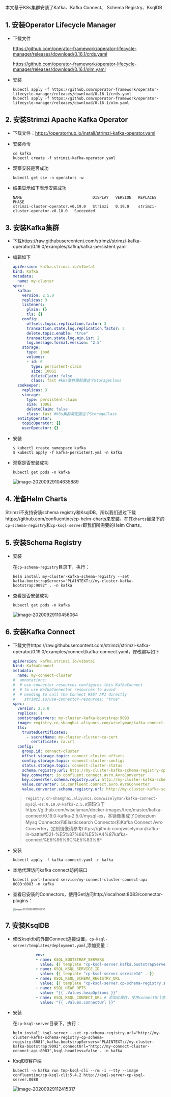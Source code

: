 本文基于K8s集群安装了Kafka、Kafka Connect、 Schema Registry、KsqlDB

## 1. 安装Operator Lifecycle Manager

- 下载文件

  https://github.com/operator-framework/operator-lifecycle-manager/releases/download/0.16.1/crds.yaml

  https://github.com/operator-framework/operator-lifecycle-manager/releases/download/0.16.1/olm.yaml

- 安装

  ```shell
  kubectl apply -f https://github.com/operator-framework/operator-lifecycle-manager/releases/download/0.16.1/crds.yaml
  kubectl apply -f https://github.com/operator-framework/operator-lifecycle-manager/releases/download/0.16.1/olm.yaml
  ```

## 2. 安装Strimzi Apache Kafka Operator

- 下载文件：https://operatorhub.io/install/strimzi-kafka-operator.yaml

- 安装命令

  ```shell
  cd kafka
  kubectl create -f strimzi-kafka-operator.yaml
  ```

- 观察安装是否成功

  ```shell
  kubectl get csv -n operators -w
  ```

- 结果显示如下表示安装成功

  ```
  NAME                               DISPLAY   VERSION   REPLACES                           PHASE
  strimzi-cluster-operator.v0.19.0   Strimzi   0.19.0    strimzi-cluster-operator.v0.18.0   Succeeded
  ```

## 3. 安装Kafka集群

- 下载https://raw.githubusercontent.com/strimzi/strimzi-kafka-operator/0.19.0/examples/kafka/kafka-persistent.yaml

- 编辑如下

  ```yaml
  apiVersion: kafka.strimzi.io/v1beta1
  kind: Kafka
  metadata:
    name: my-cluster
  spec:
    kafka:
      version: 2.5.0
      replicas: 3
      listeners:
        plain: {}
        tls: {}
      config:
        offsets.topic.replication.factor: 3
        transaction.state.log.replication.factor: 3
        delete.topic.enable: "true"
        transaction.state.log.min.isr: 2
        log.message.format.version: "2.5"
      storage:
        type: jbod
        volumes:
        - id: 0
          type: persistent-claim
          size: 100Gi
          deleteClaim: false
          class: fast #k8s集群需配置这个StorageClass
    zookeeper:
      replicas: 3
      storage:
        type: persistent-claim
        size: 100Gi
        deleteClaim: false
        class: fast #k8s集群需配置这个StorageClass
    entityOperator:
      topicOperator: {}
      userOperator: {}
  ```

- 安装

  ``` shell
  $ kubectl create namespace kafka
  $ kubectl apply -f kafka-persistent.yml -n kafka 
  ```

- 观察是否安装成功

  ```shell
  kubectl get pods -n kafka 
  ```

  ![image-20200929104635889](images/image-20200929104635889.png)

## 4. 准备Helm Charts

Strimzi不支持安装schema registry和KsqlDB，所以我们通过下载https://github.com/confluentinc/cp-helm-charts来安装。在其`charts`目录下的`cp-schema-registry`和`cp-ksql-server`即我们所需要的Helm Charts。

## 5. 安装Schema Registry

- 安装

  在`cp-schema-registry`目录下，执行：

  ```shell
  helm install my-cluster-kafka-schema-registry --set kafka.bootstrapServers="PLAINTEXT://my-cluster-kafka-bootstrap:9092" . -n kafka
  ```

- 查看是否安装成功

  ```shell
  kubectl get pods -n kafka
  ```

  ![image-20200929110456064](images/image-20200929110456064.png)

## 6. 安装Kafka Connect

- 下载文件https://raw.githubusercontent.com/strimzi/strimzi-kafka-operator/0.19.0/examples/connect/kafka-connect.yaml，修改编写如下

  ```yaml
  apiVersion: kafka.strimzi.io/v1beta1
  kind: KafkaConnect
  metadata:
    name: my-connect-cluster
  #  annotations:
  #  # use-connector-resources configures this KafkaConnect
  #  # to use KafkaConnector resources to avoid
  #  # needing to call the Connect REST API directly
  #    strimzi.io/use-connector-resources: "true"
  spec:
    version: 2.5.0
    replicas: 1
    bootstrapServers: my-cluster-kafka-bootstrap:9093
    image: registry.cn-shanghai.aliyuncs.com/wiselyman/kafka-connect-mysql-es:4
    tls:
      trustedCertificates:
        - secretName: my-cluster-cluster-ca-cert
          certificate: ca.crt
    config:
      group.id: connect-cluster
      offset.storage.topic: connect-cluster-offsets
      config.storage.topic: connect-cluster-configs
      status.storage.topic: connect-cluster-status
      schema.registry.url: http://my-cluster-kafka-schema-registry-cp-schema-registry:8081
      key.converter: io.confluent.connect.avro.AvroConverter
      key.converter.schema.registry.url: http://my-cluster-kafka-schema-registry-cp-schema-registry:8081
      value.converter: io.confluent.connect.avro.AvroConverter
      value.converter.schema.registry.url: http://my-cluster-kafka-schema-registry-cp-schema-registry:8081
  ```

  > `registry.cn-shanghai.aliyuncs.com/wiselyman/kafka-connect-mysql-es:0.19.0-kafka-2.5.0`源码位于https://github.com/wiselyman/docker-images/tree/master/kafka-connect/0.19.0-kafka-2.5.0/mysql-es，本镜像集成了Debezium Mysq Connector和Elasticsearch Connector和Kafka Connect Avro Converter，定制镜像请参考https://github.com/wiselyman/kafka-in-battle#521-%E5%87%86%E5%A4%87kafka-connect%E9%95%9C%E5%83%8F

- 安装

  ```shell
  kubectl apply -f kafka-connect.yaml -n kafka
  ```

- 本地代理访问kafka connect访问端口

  ```shell
  kubectl port-forward service/my-connect-cluster-connect-api 8083:8083 -n kafka
  ```

- 查看已安装的Connectors，使用Get访问http://localhost:8083/connector-plugins：

  <img src="images/image-20200929115705630.png" alt="image-20200929115705630" style="zoom:50%;" />

  

## 7. 安装KsqlDB

- 修改ksqldb的外部Connect连接设置，`cp-ksql-server/templates/deployment.yaml`,添加变量：

  ```yaml 
            env:
            - name: KSQL_BOOTSTRAP_SERVERS
              value: {{ template "cp-ksql-server.kafka.bootstrapServers" . }}
            - name: KSQL_KSQL_SERVICE_ID
              value: {{ template "cp-ksql-server.serviceId" . }}
            - name: KSQL_KSQL_SCHEMA_REGISTRY_URL
              value: {{ template "cp-ksql-server.cp-schema-registry.service-name" . }}
            - name: KSQL_HEAP_OPTS
              value: "{{ .Values.heapOptions }}"
            - name: KSQL_KSQL_CONNECT_URL # 添加此属性，使用connectUrl变量连接
              value: "{{ .Values.connectUrl }}"
  ```

- 安装

  在`cp-ksql-server`目录下，执行：

  ```shell
  helm install ksql-server --set cp-schema-registry.url="http://my-cluster-kafka-schema-registry-cp-schema-registry:8081",kafka.bootstrapServers="PLAINTEXT://my-cluster-kafka-bootstrap:9092",connectUrl="http://my-connect-cluster-connect-api:8083",ksql.headless=false . -n kafka
  ```

- KsqlDB客户端

  ```shell
  kubectl -n kafka run tmp-ksql-cli --rm -i --tty --image confluentinc/cp-ksql-cli:5.4.2 http://ksql-server-cp-ksql-server:8088
  ```

  ![image-20200929112415317](images/image-20200929112415317.png)